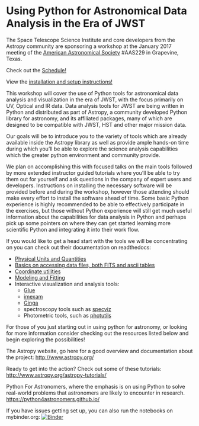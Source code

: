 Using Python for Astronomical Data Analysis in the Era of JWST
================================================================
The Space Telescope Science Institute and core developers from the Astropy community are sponsoring a workshop at the January 2017 meeting of the [American Astronomical Society](http://aas.org/) #AAS229 in Grapevine, Texas.

Check out the [Schedule!](Schedule.md)

View the [installation and setup instructions!](Installation_and_Setup.md)


This workshop will cover the use of Python tools for astronomical data analysis and visualization in the era of JWST, with the focus primarily on UV, Optical and IR data. Data analysis tools for JWST are being written in Python and distributed as part of Astropy, a community developed Python library for astronomy,  and its affiliated packages, many of which are designed to be compatible with JWST, HST and other major mission data.

Our goals will be to introduce you to the variety of tools which are already available inside the Astropy library as well as provide ample hands-on time during which you’ll be able to explore the science analysis capabilities which the greater python environment and community provide.

We plan on accomplishing this with focused talks on the main tools followed by more extended instructor guided tutorials where you’ll be able to try them out for yourself and ask questions in the company of expert users and developers.  Instructions on installing the necessary software will be provided before and during the workshop, however those attending should make every effort to install the software ahead of time. Some basic Python experience is highly recommended to be able to effectively participate in the exercises, but those without Python experience will still get much useful information about the capabilities for data analysis in Python and perhaps pick up some pointers on where they can get started learning more scientific Python and integrating it into their work flow.

If you would like to get a head start with the tools we will be concentrating on you can check out their documentation on readthedocs:

* [Physical Units and Quantities](http://docs.astropy.org/en/stable/units/index.html)
* [Basics on accessing data files, both FITS and ascii tables](http://docs.astropy.org/en/stable/io/unified.html)
* [Coordinate utilities](http://docs.astropy.org/en/stable/coordinates/index.html)
* [Modeling and Fitting](http://docs.astropy.org/en/stable/modeling/index.html)
* Interactive visualization and analysis tools:
  * [Glue](http://glueviz.org/)
  * [imexam](http://imexam.readthedocs.io/)
  * [Ginga](http://ginga.readthedocs.io)
  * spectroscopy tools such as [specviz](https://github.com/spacetelescope/specviz)
  * Photometric tools, such as [photutils](http://photutils.readthedocs.io/)


For those of you just starting out in using python for astronomy, or looking for more information consider checking out the resources listed below and begin exploring the possibilities!

The Astropy website, go here for a good overview and documentation about the project: http://www.astropy.org/

Ready to get into the action? Check out some of these tutorials: http://www.astropy.org/astropy-tutorials/

Python For Astronomers, where the  emphasis is on using Python to solve real-world problems that astronomers are likely to encounter in research. https://python4astronomers.github.io/

If you have issues getting set up, you can also run the notebooks on mybinder.org:
[![Binder](http://mybinder.org/badge.svg)](http://mybinder.org:/repo/spacetelescope/aas229_workshop)
